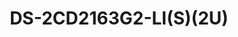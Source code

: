 ---
id: 14
title: "DS-2CD2163G2-LI(S)(2U)"
slug: "DS-2CD2163G2-LI(S)(2U)"
subTitle: "6 MP AcuSense Hybrid Dome Camera"
category: "networkcamera"
imgCard: "/src/assets/images/networkcamera/DS-2CD2163G2-LI(S)(2U)/DS-2CD2163G2-LI(S)(2U)-1.webp"
imgAlt: "DS-2CD2163G2-LI(S)(2U)"
thumbnails: [
  "/src/assets/images/networkcamera/DS-2CD2163G2-LI(S)(2U)/DS-2CD2163G2-LI(S)(2U)-1.webp",
  "/src/assets/images/networkcamera/DS-2CD2163G2-LI(S)(2U)/DS-2CD2163G2-LI(S)(2U)-2.webp",
  "/src/assets/images/networkcamera/DS-2CD2163G2-LI(S)(2U)/DS-2CD2163G2-LI(S)(2U)-3.webp",
  "/src/assets/images/networkcamera/DS-2CD2163G2-LI(S)(2U)/DS-2CD2163G2-LI(S)(2U)-4.webp"

]
features: [
  "6 MP high-resolution imaging for detailed surveillance",
  "AcuSense technology for accurate human and vehicle detection",
  "Smart Hybrid Light with IR/white light and 4 lighting modes",
  "Dual-microphone (-2U) for real-time high-quality audio",
  "120 dB true WDR for clear imaging in backlit environments",
  "H.265+ compression, IP67 weatherproof, and IK10 vandal-resistant"
]
rating: 5
reviewCount: 100
specifications: {
  Camera: {
    Image_Sensor: "1/2.4\" Progressive Scan CMOS",
    Max_Resolution: "3200 × 1800",
    Min_Illumination: "Color: 0.005 Lux @ (F1.6, AGC ON), 0 Lux with light",
    Shutter_Time: "1/3 s to 1/100,000 s",
    Day_Night: "IR cut filter",
    Angle_Adjustment: "Pan: 0° to 355°, Tilt: 0° to 75°, Rotate: 0° to 355°"
  },
  Lens: {
    Lens_Type: "Fixed focal lens, 2.8 and 4 mm optional",
    Focal_Length_FOV: {
      "2.8 mm": "Horizontal FOV 105°, Vertical FOV 55°, Diagonal FOV 127°",
      "4 mm": "Horizontal FOV 78°, Vertical FOV 38°, Diagonal FOV 96°"
    },
    Lens_Mount: "M12",
    Iris_Type: "Fixed",
    Aperture: "F1.6",
    Depth_of_Field: {
      "2.8 mm": "1.8 m to ∞",
      "4 mm": "3.1 m to ∞"
    }
  },
  Video: {
    Main_Stream: {
      "50_Hz": "25 fps (3200 × 1800, 2688 × 1520, 1920 × 1080, 1280 × 720)",
      "60_Hz": "30 fps (3200 × 1800, 2688 × 1520, 1920 × 1080, 1280 × 720)"
    },
    Sub_Stream: {
      "50_Hz": "25 fps (1280 × 720, 640 × 480, 640 × 360)",
      "60_Hz": "30 fps (1280 × 720, 640 × 480, 640 × 360)"
    },
    Third_Stream: {
      "50_Hz": "10 fps (1920 × 1080, 1280 × 720, 640 × 480, 640 × 360)",
      "60_Hz": "10 fps (1920 × 1080, 1280 × 720, 640 × 480, 640 × 360)",
      Note: "Third stream is supported under certain settings"
    },
    Video_Compression: {
      Main_Stream: "H.265/H.264/H.264+/H.265+",
      Sub_Stream: "H.265/H.264/MJPEG",
      Third_Stream: "H.265/H.264"
    },
    Video_Bit_Rate: "32 Kbps to 16 Mbps",
    H264_Type: "Baseline Profile, Main Profile, High Profile",
    H265_Type: "Main Profile",
    SVC: "H.264 and H.265 encoding",
    Bit_Rate_Control: "CBR, VBR",
    ROI: "1 fixed region for main stream and sub-stream",
    Target_Cropping: "Yes"
  },
  Audio: {
    Audio_Compression: "-2U: G.711/G.722.1/G.726/MP2L2/PCM/MP3/AAC-LC",
    Audio_Bit_Rate: "-2U: 64 Kbps (G.711ulaw/G.711alaw)/16 Kbps (G.722.1)/16 Kbps (G.726)/32 to 160 Kbps (MP2L2)/8 to 320 Kbps (MP3)/16 to 64 Kbps (AAC-LC)",
    Audio_Sampling_Rate: "-2U: 8 kHz/16 kHz/32 kHz/48 kHz",
    Environment_Noise_Filtering: "-2U: Yes"
  },
  Network: {
    Protocols: "TCP/IP, ICMP, HTTP, HTTPS, FTP, DHCP, DNS, DDNS, RTP, RTSP, RTCP, NTP, UPnP, SMTP, IGMP, 802.1X, QoS, IPv4, IPv6, UDP, Bonjour, SSL/TLS, PPPoE, SNMP, WebSocket, WebSockets",
    Simultaneous_Live_View: "Up to 6 channels",
    API: "ONVIF (Profile S, Profile G), ISAPI, SDK, ISUP",
    Security: "Password protection, complicated password, HTTPS encryption, IP address filter, Security Audit Log, basic and digest authentication for HTTP/HTTPS, TLS 1.1/1.2/1.3, WSSE and digest authentication for ONVIF",
    User_Host: "Up to 32 users; 3 user levels: administrator, operator, and user",
    Client: "iVMS-4200, Hik-Connect, Hik-Central",
    Network_Storage: "NAS (NFS, SMB/CIFS), ANR, Hikvision memory card support with encryption and health detection",
    Web_Browser: "Plug-in required live view: IE 11; Plug-in free live view: Chrome 80+, Firefox 80+, Edge 89+, Safari 13+; Local service: Chrome 80+, Firefox 80+, Edge 89+, Safari 13+"
  },
  Image: {
    Image_Parameters_Switch: "Yes",
    Day_Night_Switch: "Day, Night, Auto, Schedule",
    Image_Settings: "Rotate mode",
    WDR: "120 dB",
    SNR: "≥ 52 dB",
    Image_Enhancement: "BLC, HLC, 3D DNR",
    Privacy_Mask: "8 programmable polygon privacy masks"
  },
  Deep_Learning_Function: {
    Perimeter_Protection: "Line crossing, intrusion. Support alarm triggering by specified target types (human and vehicle)"
  },
  General: {
    Power: "12 VDC ± 25%, 0.65 A, max. 7.8 W, reverse polarity protection, Ø5.5 mm coaxial power plug; PoE: IEEE 802.3af, Class 3, max. 9.5 W",
    Material: "Base: aluminum alloy, cover: aluminum alloy",
    Dimension: "Ø121.5 mm × 97.6 mm (Ø4.78\" × 3.84\")",
    Package_Dimension: "150 mm × 150 mm × 141 mm (5.91\" × 5.91\" × 5.55\")",
    Weight: "Approx. 600 g (1.3 lb.)",
    With_Package_Weight: "Approx. 840 g (1.9 lb.)",
    Storage_Conditions: "-30 °C to 60 °C (-22 °F to 140 °F), Humidity 95% or less (non-condensing)",
    Startup_and_Operating_Conditions: "-30 °C to 60 °C (-22 °F to 140 °F), Humidity 95% or less (non-condensing)",
    Language: "33 languages: English, Russian, Estonian, Bulgarian, Hungarian, Greek, German, Italian, Czech, Slovak, French, Polish, Dutch, Portuguese, Spanish, Romanian, Danish, Swedish, Norwegian, Finnish, Croatian, Slovenian, Serbian, Turkish, Korean, Traditional Chinese, Thai, Vietnamese, Japanese, Latvian, Lithuanian, Portuguese (Brazil), Ukrainian",
    General_Function: "Heartbeat, mirror, flash log, password reset via email, pixel counter, anti-banding"
  }
}
---